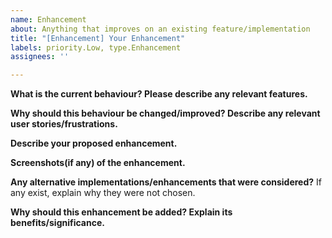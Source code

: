```yaml
---
name: Enhancement
about: Anything that improves on an existing feature/implementation
title: "[Enhancement] Your Enhancement"
labels: priority.Low, type.Enhancement
assignees: ''

---
```


**What is the current behaviour? Please describe any relevant features.**

**Why should this behaviour be changed/improved? Describe any relevant user stories/frustrations.**

**Describe your proposed enhancement.**

**Screenshots(if any) of the enhancement.**

**Any alternative implementations/enhancements that were considered?**
If any exist, explain why they were not chosen.

**Why should this enhancement be added? Explain its benefits/significance.**
